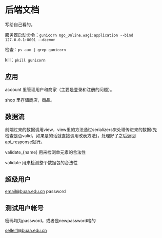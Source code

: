 # 后端文档

写给自己看的。

服务器启动命令：`gunicorn Ugo_Online.wsgi:application --bind 127.0.0.1:8001 --daemon`

检查：`ps aux | grep gunicorn`

kill：``pkill gunicorn``



## 应用

account 里管理用户和商家（主要是登录和注册的问题）。

shop 里存储商店，商品。

## 数据流

前端过来的数据调用view，view里的方法通过serializers来处理传进来的数据(先检查是否valid，如果是的话就直接调用改表方法)，处理好了之后返回api_response就行。

validate_{name} 用来检测单元素的合法性

validate 用来检测整个数据包的合法性

## 超级用户

email@buaa.edu.cn
password

## 测试用户帐号

密码均为password，或者是newpassword啥的

seller1@buaa.edu.cn
